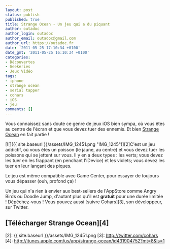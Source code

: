 ```yaml
---
layout: post
status: publish
published: true
title: Strange Ocean - Un jeu qui a du piquant
author: outadoc
author_login: outadoc
author_email: outadoc@gmail.com
author_url: https://outadoc.fr
date: '2011-05-25 17:10:34 +0100'
date_gmt: '2011-05-25 16:10:34 +0100'
categories:
- Découvertes
- Geekeries
- Jeux Vidéo
tags:
- iphone
- strange ocean
- serial tapper
- cohars
- iOS
- jeu
comments: []
---
```

Vous connaissez sans doute ce genre de jeux iOS bien sympa, où vous êtes au centre de l'écran et que vous devez tuer des ennemis. Et bien [Strange Ocean][1] en fait partie !

[![]({{ site.baseurl }}/assets/IMG_12451.png "IMG_1245")][2]C'est un jeu addictif, où vous êtes un poisson (le jaune, au centre) et vous devez tuer les poissons qui se jettent sur vous. Il y en a deux types : les verts; vous devez les tuer en les frappant (en penchant l'iDevice) et les violets; vous devez les tuer en leur lançant des piques.

Le jeu est même compatible avec Game Center, pour essayer de toujours vous dépasser (ouh, profond ça) !

Un jeu qui n'a rien à envier aux best-sellers de l'AppStore comme Angry Birds ou Doodle Jump, d'autant plus qu'il est **gratuit** pour une durée limitée ! Dépêchez-vous ! Vous pouvez aussi [suivre Cohars][3], son développeur, sur Twitter.

## [Télécharger Strange Ocean][4]

[1]: http://serialtapper.tk
[2]: {{ site.baseurl }}/assets/IMG_12451.png
[3]: http://twitter.com/cohars
[4]: http://itunes.apple.com/us/app/strange-ocean/id431904752?mt=8&ls=1

